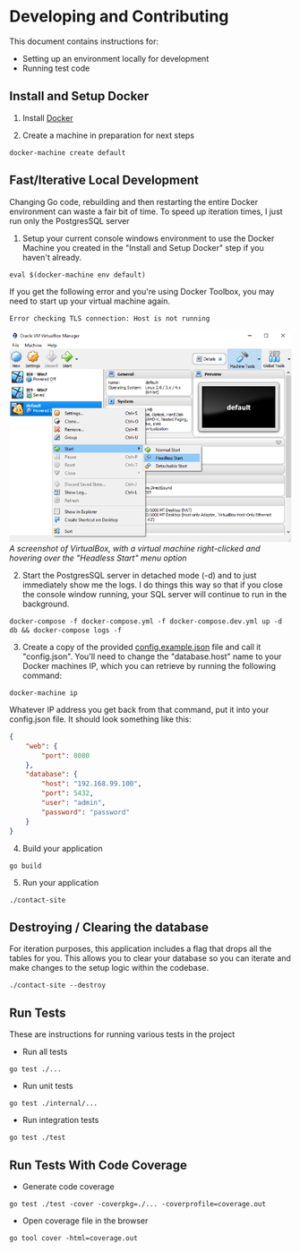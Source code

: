# Developing and Contributing

This document contains instructions for:
- Setting up an environment locally for development
- Running test code

## Install and Setup Docker

1) Install [Docker](https://docs.docker.com/desktop/)

2) Create a machine in preparation for next steps
```
docker-machine create default
```

## Fast/Iterative Local Development

Changing Go code, rebuilding and then restarting the entire Docker environment can waste a fair bit of time. To speed up iteration times, I just run only the PostgresSQL server 

1) Setup your current console windows environment to use the Docker Machine you created in the "Install and Setup Docker" step if you haven't already.
```
eval $(docker-machine env default)
```

If you get the following error and you're using Docker Toolbox, you may need to start up your virtual machine again.
```
Error checking TLS connection: Host is not running
```
![A screenshot of VirtualBox, with a virtual machine right-clicked and hovering over the "Headless Start" menu option](images/vbox-start-virtual-machine.png)
*A screenshot of VirtualBox, with a virtual machine right-clicked and hovering over the "Headless Start" menu option*

2) Start the PostgresSQL server in detached mode (-d) and to just immediately show me the logs. I do things this way so that if you close the console window running, your SQL server will continue to run in the background.
```
docker-compose -f docker-compose.yml -f docker-compose.dev.yml up -d db && docker-compose logs -f
```

3) Create a copy of the provided [config.example.json](/config.example.json) file and call it "config.json". You'll need to change the "database.host" name to your Docker machines IP, which you can retrieve by running the following command:
```
docker-machine ip
```

Whatever IP address you get back from that command, put it into your config.json file. It should look something like this:
```json
{
	"web": {
		"port": 8080
	},
	"database": {
		"host": "192.168.99.100",
		"port": 5432,
		"user": "admin",
		"password": "password"
	}
}
```

4) Build your application
```
go build
```

5) Run your application
```
./contact-site
```

## Destroying / Clearing the database

For iteration purposes, this application includes a flag that drops all the tables for you. This allows you to clear your database so you can iterate and make changes to the setup logic within the codebase.

```
./contact-site --destroy
```

## Run Tests

These are instructions for running various tests in the project

* Run all tests
```
go test ./...
```

* Run unit tests
```
go test ./internal/...
```

* Run integration tests
```
go test ./test
```

## Run Tests With Code Coverage

* Generate code coverage
```
go test ./test -cover -coverpkg=./... -coverprofile=coverage.out
```

* Open coverage file in the browser
```
go tool cover -html=coverage.out
```
